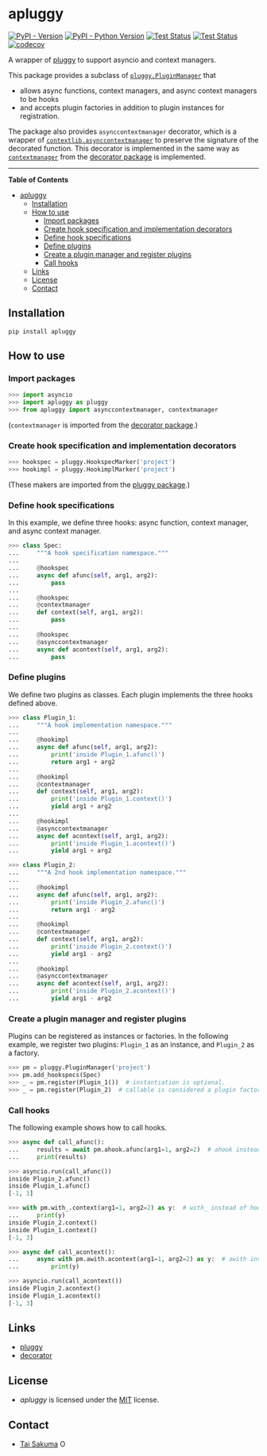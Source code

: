 # apluggy

[![PyPI - Version](https://img.shields.io/pypi/v/apluggy.svg)](https://pypi.org/project/apluggy)
[![PyPI - Python Version](https://img.shields.io/pypi/pyversions/apluggy.svg)](https://pypi.org/project/apluggy)
[![Test Status](https://github.com/simonsobs/apluggy/actions/workflows/unit-test.yml/badge.svg)](https://github.com/simonsobs/apluggy/actions/workflows/unit-test.yml)
[![Test Status](https://github.com/simonsobs/apluggy/actions/workflows/type-check.yml/badge.svg)](https://github.com/simonsobs/apluggy/actions/workflows/type-check.yml)
[![codecov](https://codecov.io/gh/simonsobs/apluggy/branch/main/graph/badge.svg)](https://codecov.io/gh/simonsobs/apluggy)

A wrapper of [pluggy](https://pluggy.readthedocs.io/) to support asyncio and context managers.

This package provides a subclass of
[`pluggy.PluginManager`](https://pluggy.readthedocs.io/en/stable/api_reference.html#pluggy.PluginManager)
that

- allows async functions, context managers, and async context managers to be hooks
- and accepts plugin factories in addition to plugin instances for registration.

The package also provides `asynccontextmanager` decorator, which is a wrapper
of
[`contextlib.asynccontextmanager`](https://docs.python.org/3/library/contextlib.html#contextlib.asynccontextmanager)
to preserve the signature of the decorated function. This decorator is
implemented in the same way as
[`contextmanager`](https://docs.python.org/3/library/contextlib.html#contextlib.contextmanager)
from the [decorator package](https://pypi.org/project/decorator/) is
implemented.

---

**Table of Contents**

- [apluggy](#apluggy)
  - [Installation](#installation)
  - [How to use](#how-to-use)
    - [Import packages](#import-packages)
    - [Create hook specification and implementation decorators](#create-hook-specification-and-implementation-decorators)
    - [Define hook specifications](#define-hook-specifications)
    - [Define plugins](#define-plugins)
    - [Create a plugin manager and register plugins](#create-a-plugin-manager-and-register-plugins)
    - [Call hooks](#call-hooks)
  - [Links](#links)
  - [License](#license)
  - [Contact](#contact)

## Installation

```console
pip install apluggy
```

## How to use

### Import packages

```python
>>> import asyncio
>>> import apluggy as pluggy
>>> from apluggy import asynccontextmanager, contextmanager

```

(`contextmanager` is imported from the [decorator package](https://pypi.org/project/decorator/).)

### Create hook specification and implementation decorators

```python
>>> hookspec = pluggy.HookspecMarker('project')
>>> hookimpl = pluggy.HookimplMarker('project')

```

(These makers are imported from the [pluggy package](https://pypi.org/project/pluggy/).)

### Define hook specifications

In this example, we define three hooks: async function, context manager, and
async context manager.

```python
>>> class Spec:
...     """A hook specification namespace."""
...
...     @hookspec
...     async def afunc(self, arg1, arg2):
...         pass
...
...     @hookspec
...     @contextmanager
...     def context(self, arg1, arg2):
...         pass
...
...     @hookspec
...     @asynccontextmanager
...     async def acontext(self, arg1, arg2):
...         pass

```

### Define plugins

We define two plugins as classes. Each plugin implements the three hooks
defined above.

```python
>>> class Plugin_1:
...     """A hook implementation namespace."""
...
...     @hookimpl
...     async def afunc(self, arg1, arg2):
...         print('inside Plugin_1.afunc()')
...         return arg1 + arg2
...
...     @hookimpl
...     @contextmanager
...     def context(self, arg1, arg2):
...         print('inside Plugin_1.context()')
...         yield arg1 + arg2
...
...     @hookimpl
...     @asynccontextmanager
...     async def acontext(self, arg1, arg2):
...         print('inside Plugin_1.acontext()')
...         yield arg1 + arg2

>>> class Plugin_2:
...     """A 2nd hook implementation namespace."""
...
...     @hookimpl
...     async def afunc(self, arg1, arg2):
...         print('inside Plugin_2.afunc()')
...         return arg1 - arg2
...
...     @hookimpl
...     @contextmanager
...     def context(self, arg1, arg2):
...         print('inside Plugin_2.context()')
...         yield arg1 - arg2
...
...     @hookimpl
...     @asynccontextmanager
...     async def acontext(self, arg1, arg2):
...         print('inside Plugin_2.acontext()')
...         yield arg1 - arg2

```

### Create a plugin manager and register plugins

Plugins can be registered as instances or factories. In the following
example, we register two plugins: `Plugin_1` as an instance, and `Plugin_2`
as a factory.

```python
>>> pm = pluggy.PluginManager('project')
>>> pm.add_hookspecs(Spec)
>>> _ = pm.register(Plugin_1())  # instantiation is optional.
>>> _ = pm.register(Plugin_2)  # callable is considered a plugin factory.

```

### Call hooks

The following example shows how to call hooks.

```python
>>> async def call_afunc():
...     results = await pm.ahook.afunc(arg1=1, arg2=2)  # ahook instead of hook
...     print(results)

>>> asyncio.run(call_afunc())
inside Plugin_2.afunc()
inside Plugin_1.afunc()
[-1, 3]

```

```python
>>> with pm.with_.context(arg1=1, arg2=2) as y:  # with_ instead of hook
...     print(y)
inside Plugin_2.context()
inside Plugin_1.context()
[-1, 3]

```

```python
>>> async def call_acontext():
...     async with pm.awith.acontext(arg1=1, arg2=2) as y:  # awith instead of hook
...         print(y)

>>> asyncio.run(call_acontext())
inside Plugin_2.acontext()
inside Plugin_1.acontext()
[-1, 3]

```

## Links

- [pluggy](https://pluggy.readthedocs.io/)
- [decorator](https://pypi.org/project/decorator/)

## License

- _apluggy_ is licensed under the [MIT](https://spdx.org/licenses/MIT.html) license.

## Contact

- [Tai Sakuma](https://github.com/TaiSakuma) <span itemscope
  itemtype="https://schema.org/Person"><a itemprop="sameAs"
  content="https://orcid.org/0000-0003-3225-9861"
  href="https://orcid.org/0000-0003-3225-9861" target="orcid.widget" rel="me
  noopener noreferrer" style="vertical-align:text-top;"><img
  src="https://orcid.org/sites/default/files/images/orcid_16x16.png"
  style="width:1em;margin-right:.5em;" alt="ORCID iD icon"></a></span>
